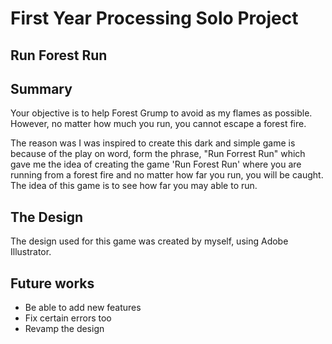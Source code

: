 # First Year Processing Solo Project
## Run Forest Run

## Summary
Your objective is to help Forest Grump to avoid as my flames as possible. However, no matter how much you run, you cannot escape a forest fire.

The reason was I was inspired to create this dark and simple game is because of the play on word, form the phrase, "Run Forrest Run" which gave me the idea of creating the game 'Run Forest Run' where you are running from a forest fire and no matter how far you run, you will be caught. The idea of this game is to see how far you may able to run.

## The Design

The design used for this game was created by myself, using Adobe Illustrator.

## Future works

* Be able to add new features 
* Fix certain errors too
* Revamp the design